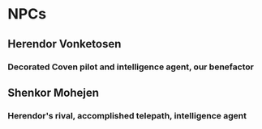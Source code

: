 # NPCs

## Herendor Vonketosen

### Decorated Coven pilot and intelligence agent, our benefactor

## Shenkor Mohejen

### Herendor's rival, accomplished telepath, intelligence agent
